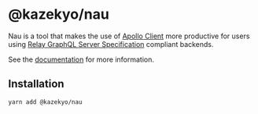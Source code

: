 # @kazekyo/nau

Nau is a tool that makes the use of [Apollo Client](https://github.com/apollographql/apollo-client) more productive for users using [Relay GraphQL Server Specification](https://relay.dev/docs/guides/graphql-server-specification) compliant backends.

See the [documentation](https://www.naugraphql.com/docs/introduction) for more information.

## Installation

```sh
yarn add @kazekyo/nau
```
